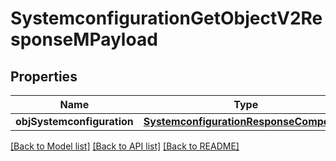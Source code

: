 # SystemconfigurationGetObjectV2ResponseMPayload

## Properties
Name | Type | Description | Notes
------------ | ------------- | ------------- | -------------
**objSystemconfiguration** | [**SystemconfigurationResponseCompound**](SystemconfigurationResponseCompound.md) |  | 

[[Back to Model list]](../README.md#documentation-for-models) [[Back to API list]](../README.md#documentation-for-api-endpoints) [[Back to README]](../README.md)


